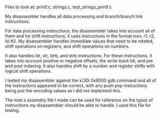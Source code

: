 Files to look at: printf.c, strings.c, test_strings_printf.c


My disassembler handles all data processing and branch/branch link instructions. 

For data processing instructions, the disassembler takes into account all of them and for shift
instructions, it uses instructions in the format mov, r1, r2, lsl #2. My disassembler handles
immediate values that need to be rotated, shift operations on registers, and shift operations on
numbers.

It also handles ldr, str, ldrb, and strb instructions. For these instructions, it takes into account
positive or negative offsets, the write-back bit, and pre and post indexing. It also handles shift by
a number and register shifts with logical shift operations. 

I tested my disassembler against the x/30i 0x8000 gdb command and all of the instructions appeared to be correct,
with any push pop instructions being just the encoding values as I did not implement this.

The instr.s assembly file I made can be used for reference on the types of instructions my disassembler should be able to 
handle. I used this file for testing.
